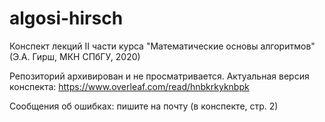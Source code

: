 # algosi-hirsch
Конспект лекций II части курса "Математические основы алгоритмов" (Э.А. Гирш, МКН СПбГУ, 2020)

Репозиторий архивирован и не просматривается. Актуальная версия конспекта: https://www.overleaf.com/read/hnbkrkyknbpk

Сообщения об ошибках: пишите на почту (в конспекте, стр. 2)
